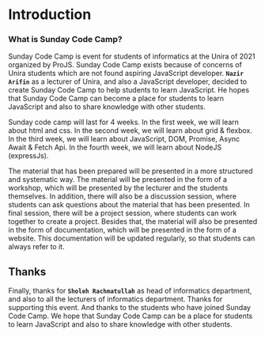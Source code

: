 # Introduction

### What is Sunday Code Camp?

Sunday Code Camp is event for students of informatics at the Unira of 2021 organized by ProJS. Sunday Code Camp exists because of concerns of Unira students which are not found aspiring JavaScript developer. __`Nazir Arifin`__ as a lecturer of Unira, and also a JavaScript developer, decided to create Sunday Code Camp to help students to learn JavaScript. He hopes that Sunday Code Camp can become a place for students to learn JavaScript and also to share knowledge with other students. 

Sunday code camp will last for 4 weeks. In the first week, we will learn about html and css. In the second week, we will learn about grid & flexbox. In the third week, we will learn about JavaScript, DOM, Promise, Async Await & Fetch Api. In the fourth week, we will learn about NodeJS (expressJs).

The material that has been prepared will be presented in a more structured and systematic way. The material will be presented in the form of a workshop, which will be presented by the lecturer and the students themselves. In addition, there will also be a discussion session, where students can ask questions about the material that has been presented. In final session, there will be a project session, where students can work together to create a project. Besides that, the material will also be presented in the form of documentation, which will be presented in the form of a website. This documentation will be updated regularly, so that students can always refer to it.

## Thanks

Finally, thanks for __`Sholeh Rachmatullah`__ as head of informatics department, and also to all the lecturers of informatics department. Thanks for supporting this event. And thanks to the students who have joined Sunday Code Camp. We hope that Sunday Code Camp can be a place for students to learn JavaScript and also to share knowledge with other students. 